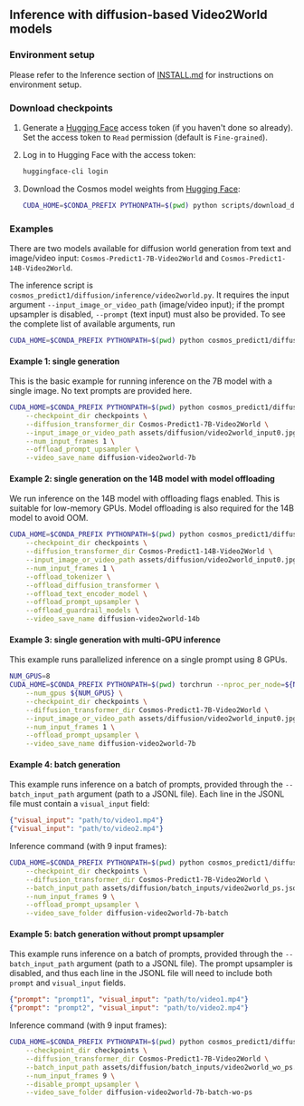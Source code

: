 ## Inference with diffusion-based Video2World models

### Environment setup

Please refer to the Inference section of [INSTALL.md](/INSTALL.md#inference) for instructions on environment setup.

### Download checkpoints

1. Generate a [Hugging Face](https://huggingface.co/settings/tokens) access token (if you haven't done so already). Set the access token to `Read` permission (default is `Fine-grained`).

2. Log in to Hugging Face with the access token:
   ```bash
   huggingface-cli login
   ```

3. Download the Cosmos model weights from [Hugging Face](https://huggingface.co/collections/nvidia/cosmos-predict1-67c9d1b97678dbf7669c89a7):
   ```bash
   CUDA_HOME=$CONDA_PREFIX PYTHONPATH=$(pwd) python scripts/download_diffusion_checkpoints.py --model_sizes 7B 14B --model_types Video2World --checkpoint_dir checkpoints
   ```

### Examples

There are two models available for diffusion world generation from text and image/video input: `Cosmos-Predict1-7B-Video2World` and `Cosmos-Predict1-14B-Video2World`.

The inference script is `cosmos_predict1/diffusion/inference/video2world.py`.
It requires the input argument `--input_image_or_video_path` (image/video input); if the prompt upsampler is disabled, `--prompt` (text input) must also be provided.
To see the complete list of available arguments, run
```bash
CUDA_HOME=$CONDA_PREFIX PYTHONPATH=$(pwd) python cosmos_predict1/diffusion/inference/video2world.py --help
```

#### Example 1: single generation
This is the basic example for running inference on the 7B model with a single image. No text prompts are provided here.
```bash
CUDA_HOME=$CONDA_PREFIX PYTHONPATH=$(pwd) python cosmos_predict1/diffusion/inference/video2world.py \
    --checkpoint_dir checkpoints \
    --diffusion_transformer_dir Cosmos-Predict1-7B-Video2World \
    --input_image_or_video_path assets/diffusion/video2world_input0.jpg \
    --num_input_frames 1 \
    --offload_prompt_upsampler \
    --video_save_name diffusion-video2world-7b
```

#### Example 2: single generation on the 14B model with model offloading
We run inference on the 14B model with offloading flags enabled. This is suitable for low-memory GPUs. Model offloading is also required for the 14B model to avoid OOM.
```bash
CUDA_HOME=$CONDA_PREFIX PYTHONPATH=$(pwd) python cosmos_predict1/diffusion/inference/video2world.py \
    --checkpoint_dir checkpoints \
    --diffusion_transformer_dir Cosmos-Predict1-14B-Video2World \
    --input_image_or_video_path assets/diffusion/video2world_input0.jpg \
    --num_input_frames 1 \
    --offload_tokenizer \
    --offload_diffusion_transformer \
    --offload_text_encoder_model \
    --offload_prompt_upsampler \
    --offload_guardrail_models \
    --video_save_name diffusion-video2world-14b
```

#### Example 3: single generation with multi-GPU inference
This example runs parallelized inference on a single prompt using 8 GPUs.
```bash
NUM_GPUS=8
CUDA_HOME=$CONDA_PREFIX PYTHONPATH=$(pwd) torchrun --nproc_per_node=${NUM_GPUS} cosmos_predict1/diffusion/inference/video2world.py \
    --num_gpus ${NUM_GPUS} \
    --checkpoint_dir checkpoints \
    --diffusion_transformer_dir Cosmos-Predict1-7B-Video2World \
    --input_image_or_video_path assets/diffusion/video2world_input0.jpg \
    --num_input_frames 1 \
    --offload_prompt_upsampler \
    --video_save_name diffusion-video2world-7b
```

#### Example 4: batch generation
This example runs inference on a batch of prompts, provided through the `--batch_input_path` argument (path to a JSONL file).
Each line in the JSONL file must contain a `visual_input` field:
```json
{"visual_input": "path/to/video1.mp4"}
{"visual_input": "path/to/video2.mp4"}
```
Inference command (with 9 input frames):
```bash
CUDA_HOME=$CONDA_PREFIX PYTHONPATH=$(pwd) python cosmos_predict1/diffusion/inference/video2world.py \
    --checkpoint_dir checkpoints \
    --diffusion_transformer_dir Cosmos-Predict1-7B-Video2World \
    --batch_input_path assets/diffusion/batch_inputs/video2world_ps.jsonl \
    --num_input_frames 9 \
    --offload_prompt_upsampler \
    --video_save_folder diffusion-video2world-7b-batch
```

#### Example 5: batch generation without prompt upsampler
This example runs inference on a batch of prompts, provided through the `--batch_input_path` argument (path to a JSONL file).
The prompt upsampler is disabled, and thus each line in the JSONL file will need to include both `prompt` and `visual_input` fields.
```json
{"prompt": "prompt1", "visual_input": "path/to/video1.mp4"}
{"prompt": "prompt2", "visual_input": "path/to/video2.mp4"}
```
Inference command (with 9 input frames):
```bash
CUDA_HOME=$CONDA_PREFIX PYTHONPATH=$(pwd) python cosmos_predict1/diffusion/inference/video2world.py \
    --checkpoint_dir checkpoints \
    --diffusion_transformer_dir Cosmos-Predict1-7B-Video2World \
    --batch_input_path assets/diffusion/batch_inputs/video2world_wo_ps.jsonl \
    --num_input_frames 9 \
    --disable_prompt_upsampler \
    --video_save_folder diffusion-video2world-7b-batch-wo-ps
```
